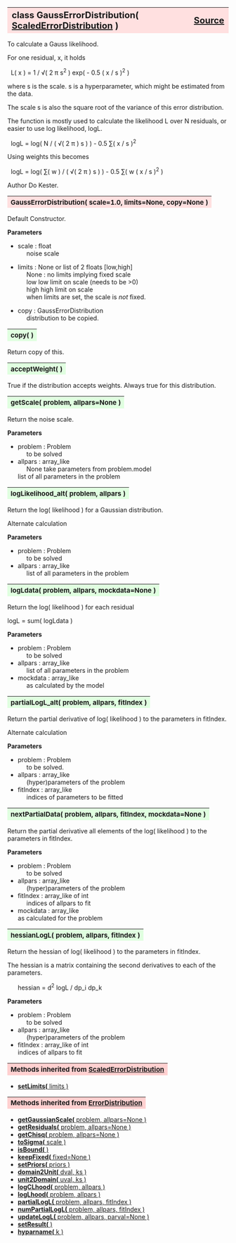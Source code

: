 ---
---
<br><br>

<a name="GaussErrorDistribution"></a>
<table><thead style="background-color:#FFE0E0; width:100%; font-size:20px"><tr><th style="text-align:left">
<strong>class GaussErrorDistribution(</strong> <a href="./ScaledErrorDistribution.html">ScaledErrorDistribution</a> )</th><th style="text-align:right"><a href=https://github.com/dokester/BayesicFitting/blob/master/BayesicFitting/source/GaussErrorDistribution.py target=_blank>Source</a></th></tr></thead></table>
<p>

To calculate a Gauss likelihood.

For one residual, x, it holds

&nbsp; L( x ) = 1 / &radic;( 2 &pi; s<sup>2</sup> ) exp( - 0.5 ( x / s )<sup>2</sup> )<br>

where s is the scale.
s is a hyperparameter, which might be estimated from the data.

The scale s is also the square root of the variance of this error distribution.

The function is mostly used to calculate the likelihood L over N residuals,
or easier to use log likelihood, logL.

&nbsp; logL = log( N / ( &radic;( 2 &pi; ) s )  ) - 0.5 &sum;( x / s )<sup>2</sup><br>

Using weights this becomes

&nbsp; logL = log( &sum;( w ) / ( &radic;( 2 &pi; ) s )  ) - 0.5 &sum;( w ( x / s )<sup>2</sup> )<br>


Author       Do Kester.


<a name="GaussErrorDistribution"></a>
<table><thead style="background-color:#FFE0E0; width:100%; font-size:15px"><tr><th style="text-align:left">
<strong>GaussErrorDistribution(</strong> scale=1.0, limits=None, copy=None )
</th></tr></thead></table>
<p>

Default Constructor.

<b>Parameters</b>

* scale  :  float<br>
&nbsp;&nbsp;&nbsp;&nbsp; noise scale<br>
* limits  :  None or list of 2 floats [low,high]<br>
&nbsp;&nbsp;&nbsp;&nbsp; None : no limits implying fixed scale<br>
&nbsp;&nbsp;&nbsp;&nbsp; low     low limit on scale (needs to be >0)<br>
&nbsp;&nbsp;&nbsp;&nbsp; high    high limit on scale<br>
&nbsp;&nbsp;&nbsp;&nbsp; when limits are set, the scale is *not* fixed.<br>

* copy  :  GaussErrorDistribution<br>
&nbsp;&nbsp;&nbsp;&nbsp; distribution to be copied.<br>


<a name="copy"></a>
<table><thead style="background-color:#E0FFE0; width:100%; font-size:15px"><tr><th style="text-align:left">
<strong>copy(</strong> )
</th></tr></thead></table>
<p>
Return copy of this. 

<a name="acceptWeight"></a>
<table><thead style="background-color:#E0FFE0; width:100%; font-size:15px"><tr><th style="text-align:left">
<strong>acceptWeight(</strong> )
</th></tr></thead></table>
<p>

True if the distribution accepts weights.
Always true for this distribution.

<a name="getScale"></a>
<table><thead style="background-color:#E0FFE0; width:100%; font-size:15px"><tr><th style="text-align:left">
<strong>getScale(</strong> problem, allpars=None ) 
</th></tr></thead></table>
<p>

Return the noise scale.

<b>Parameters</b>

* problem  :  Problem<br>
&nbsp;&nbsp;&nbsp;&nbsp; to be solved<br>
* allpars  :  array_like<br>
&nbsp;&nbsp;&nbsp;&nbsp; None take parameters from problem.model<br>
    list of all parameters in the problem

<a name="logLikelihood_alt"></a>
<table><thead style="background-color:#E0FFE0; width:100%; font-size:15px"><tr><th style="text-align:left">
<strong>logLikelihood_alt(</strong> problem, allpars ) 
</th></tr></thead></table>
<p>

Return the log( likelihood ) for a Gaussian distribution.

Alternate calculation

<b>Parameters</b>

* problem  :  Problem<br>
&nbsp;&nbsp;&nbsp;&nbsp; to be solved<br>
* allpars  :  array_like<br>
&nbsp;&nbsp;&nbsp;&nbsp; list of all parameters in the problem<br>


<a name="logLdata"></a>
<table><thead style="background-color:#E0FFE0; width:100%; font-size:15px"><tr><th style="text-align:left">
<strong>logLdata(</strong> problem, allpars, mockdata=None ) 
</th></tr></thead></table>
<p>

Return the log( likelihood ) for each residual

logL = sum( logLdata )

<b>Parameters</b>

* problem  :  Problem<br>
&nbsp;&nbsp;&nbsp;&nbsp; to be solved<br>
* allpars  :  array_like<br>
&nbsp;&nbsp;&nbsp;&nbsp; list of all parameters in the problem<br>
* mockdata  :  array_like<br>
&nbsp;&nbsp;&nbsp;&nbsp; as calculated by the model<br>


<a name="partialLogL_alt"></a>
<table><thead style="background-color:#E0FFE0; width:100%; font-size:15px"><tr><th style="text-align:left">
<strong>partialLogL_alt(</strong> problem, allpars, fitIndex ) 
</th></tr></thead></table>
<p>

Return the partial derivative of log( likelihood ) to the parameters in fitIndex.

Alternate calculation

<b>Parameters</b>

* problem  :  Problem<br>
&nbsp;&nbsp;&nbsp;&nbsp; to be solved.<br>
* allpars  :  array_like<br>
&nbsp;&nbsp;&nbsp;&nbsp; (hyper)parameters of the problem<br>
* fitIndex  :  array_like<br>
&nbsp;&nbsp;&nbsp;&nbsp; indices of parameters to be fitted<br>


<a name="nextPartialData"></a>
<table><thead style="background-color:#E0FFE0; width:100%; font-size:15px"><tr><th style="text-align:left">
<strong>nextPartialData(</strong> problem, allpars, fitIndex, mockdata=None ) 
</th></tr></thead></table>
<p>

Return the partial derivative all elements of the log( likelihood )
to the parameters in fitIndex.

<b>Parameters</b>

* problem  :  Problem<br>
&nbsp;&nbsp;&nbsp;&nbsp; to be solved<br>
* allpars  :  array_like<br>
&nbsp;&nbsp;&nbsp;&nbsp; (hyper)parameters of the problem<br>
* fitIndex  :  array_like of int<br>
&nbsp;&nbsp;&nbsp;&nbsp; indices of allpars to fit<br>
* mockdata  :  array_like<br>
    as calculated for the problem

<a name="hessianLogL"></a>
<table><thead style="background-color:#E0FFE0; width:100%; font-size:15px"><tr><th style="text-align:left">
<strong>hessianLogL(</strong> problem, allpars, fitIndex ) 
</th></tr></thead></table>
<p>

Return the hessian of log( likelihood ) to the parameters in fitIndex.

The hessian is a matrix containing the second derivatives to each
of the parameters.

&nbsp;&nbsp;&nbsp;&nbsp;&nbsp; hessian = d<sup>2</sup> logL / dp_i dp_k<br>

<b>Parameters</b>

* problem  :  Problem<br>
&nbsp;&nbsp;&nbsp;&nbsp; to be solved<br>
* allpars  :  array_like<br>
&nbsp;&nbsp;&nbsp;&nbsp; (hyper)parameters of the problem<br>
* fitIndex  :  array_like of int<br>
    indices of allpars to fit

<table><thead style="background-color:#FFD0D0; width:100%; font-size:15px"><tr><th style="text-align:left">
<strong>Methods inherited from</strong> <a href="./ScaledErrorDistribution.html">ScaledErrorDistribution</a></th></tr></thead></table>


* [<strong>setLimits(</strong> limits ) ](./ScaledErrorDistribution.md#setLimits)


<table><thead style="background-color:#FFD0D0; width:100%; font-size:15px"><tr><th style="text-align:left">
<strong>Methods inherited from</strong> <a href="./ErrorDistribution.html">ErrorDistribution</a></th></tr></thead></table>


* [<strong>getGaussianScale(</strong> problem, allpars=None ) ](./ErrorDistribution.md#getGaussianScale)
* [<strong>getResiduals(</strong> problem, allpars=None )](./ErrorDistribution.md#getResiduals)
* [<strong>getChisq(</strong> problem, allpars=None )](./ErrorDistribution.md#getChisq)
* [<strong>toSigma(</strong> scale ) ](./ErrorDistribution.md#toSigma)
* [<strong>isBound(</strong> ) ](./ErrorDistribution.md#isBound)
* [<strong>keepFixed(</strong> fixed=None ) ](./ErrorDistribution.md#keepFixed)
* [<strong>setPriors(</strong> priors ) ](./ErrorDistribution.md#setPriors)
* [<strong>domain2Unit(</strong> dval, ks ) ](./ErrorDistribution.md#domain2Unit)
* [<strong>unit2Domain(</strong> uval, ks ) ](./ErrorDistribution.md#unit2Domain)
* [<strong>logCLhood(</strong> problem, allpars )](./ErrorDistribution.md#logCLhood)
* [<strong>logLhood(</strong> problem, allpars )](./ErrorDistribution.md#logLhood)
* [<strong>partialLogL(</strong> problem, allpars, fitIndex ) ](./ErrorDistribution.md#partialLogL)
* [<strong>numPartialLogL(</strong> problem, allpars, fitIndex ) ](./ErrorDistribution.md#numPartialLogL)
* [<strong>updateLogL(</strong> problem, allpars, parval=None )](./ErrorDistribution.md#updateLogL)
* [<strong>setResult(</strong> )](./ErrorDistribution.md#setResult)
* [<strong>hyparname(</strong> k ) ](./ErrorDistribution.md#hyparname)
